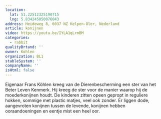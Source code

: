 ```yaml
---
location:
  lat: 51.22512325190715
  lng: 5.834245050076043
address: Heideweg 8, 6037 NZ Kelpen-Oler, Nederland
article: konijnen
video: https://youtu.be/IYLA1qLrmBM
categories:
  - rabbit
qualityBrtand: ''
owner: Kohlen
organization: BL1
stableSystem: ''
companyName: ''
isHtml: false
---
```

Eigenaar Frans Köhlen kreeg van de Dierenbescherming een ster van het Beter Leven Kenmerk. Hij kreeg de ster voor de manier waarop hij de moederkonijnen houdt. De kinderen zitten opeen gepropt in reguliere hokken, sommige met plastic matjes, veel ook zonder. Er liggen dode, aangevroten konijnen tussen de levende, konijnen hebben ooraandoeningen en eentje mist een heel oor.

